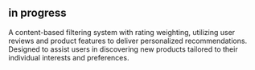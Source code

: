 ## in progress

A content-based filtering system with rating weighting, utilizing user reviews and product features to deliver personalized recommendations. Designed to assist users in discovering new products tailored to their individual interests and preferences.
